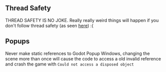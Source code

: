 ## Thread Safety
THREAD SAFETY IS NO JOKE. Really really weird things will happen if you don't follow thread safety (as seen [here](https://github.com/valkyrienyanko/GodotModules/issues/13)) :(

## Popups
Never make static references to Godot Popup Windows, changing the scene more than once will cause the code to access a old invalid reference and crash the game with `Could not access a disposed object`
